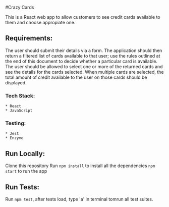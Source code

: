 #Crazy Cards

This is a React web app to allow customers to see credit cards available to them and choose appropiate one.

## Requirements:
The user should submit their details via a form.
The application should then return a filtered list of cards available to that user; use the rules outlined at the end of this document to decide whether a particular card is available.
The user should be allowed to select one or more of the returned cards and see the details for the cards selected.
When multiple cards are selected, the total amount of credit available to the user on those cards should be displayed.

### Tech Stack:
```
* React
* JavaScript
```

### Testing:
```
* Jest
* Enzyme
```

## Run Locally:
Clone this repository
Run `npm install` to install all the dependencies
`npm start` to run the app

## Run Tests:
Run `npm test`, after tests load, type 'a' in terminal tomrun all test suites.

